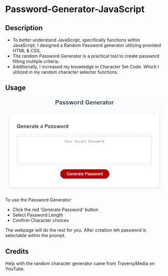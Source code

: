 # Password-Generator-JavaScript

## Description

- To better understand JavaScript, specifically functions within JavaScript, I designed a Random Password generator utilizing provided HTML & CSS. 
- The random Password Generator is a practical tool to create password fitting multiple criteria.
- Additionally, I increased my knowledge in Character Set Code. Which I utilized in my random character selector functions.

## Usage

![The Password Generator application displays a red button to "Generate Password".](./assets/Images/screenshot.png)

To use the Password Generator: 

- Click the red 'Generate Password' button
- Select Password Length
- Confirm Character choices

The webpage will do the rest for you. After creation teh password is selectable within the prompt.

## Credits

Help with the random character generator came from TraversyMedia on YouTube.
